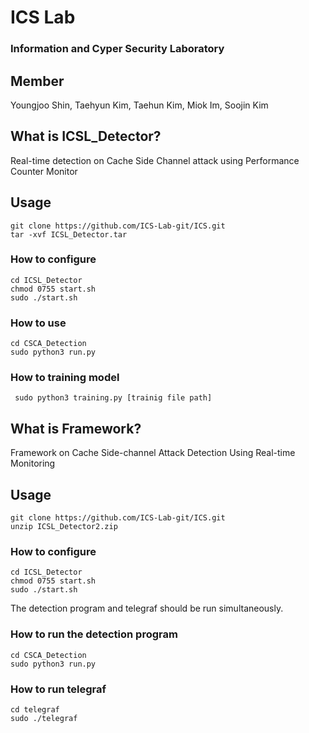 # ICS Lab
### Information and Cyper Security Laboratory

## Member
Youngjoo Shin, Taehyun Kim, Taehun Kim, Miok Im, Soojin Kim

## What is ICSL_Detector?
Real-time detection on Cache Side Channel attack using Performance Counter Monitor

## Usage
<pre><code>git clone https://github.com/ICS-Lab-git/ICS.git
tar -xvf ICSL_Detector.tar</code></pre>

### How to configure
<pre><code>cd ICSL_Detector
chmod 0755 start.sh
sudo ./start.sh</code></pre>

### How to use
<pre><code>cd CSCA_Detection
sudo python3 run.py</code></pre>

### How to training model
<pre><code> sudo python3 training.py [trainig file path]</code></pre>


## What is Framework?
Framework on Cache Side-channel Attack Detection Using Real-time Monitoring 

## Usage
<pre><code>git clone https://github.com/ICS-Lab-git/ICS.git
unzip ICSL_Detector2.zip</code></pre>

### How to configure
<pre><code>cd ICSL_Detector
chmod 0755 start.sh
sudo ./start.sh</code></pre>

The detection program and telegraf should be run simultaneously.
### How to run the detection program
<pre><code>cd CSCA_Detection
sudo python3 run.py</code></pre>

### How to run telegraf
<pre><code>cd telegraf
sudo ./telegraf</code></pre>
